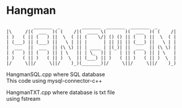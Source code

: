 # Hangman
              _______  _        _______  _______  _______  _
    |\     /|(  ___  )( (    /|(  ____ \(       )(  ___  )( (    /|
    | )   ( || (   ) ||  \  ( || (    \/| () () || (   ) ||  \  ( |
    | (___) || (___) ||   \ | || |      | || || || (___) ||   \ | |
    |  ___  ||  ___  || (\ \) || | ____ | |(_)| ||  ___  || (\ \) |
    | (   ) || (   ) || | \   || | \_  )| |   | || (   ) || | \   |
    | )   ( || )   ( || )  \  || (___) || )   ( || )   ( || )  \  |
    |/     \||/     \||/    )_)(_______)|/     \||/     \||/    )_)

HangmanSQL.cpp where SQL database                         
    This code using mysql-connector-c++

HangmanTXT.cpp where database is txt file                       
    using fstream
